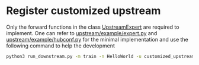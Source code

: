 # Register customized upstream

Only the forward functions in the class [UpstreamExpert](./expert.py) are required to implement. One can refer to [upstream/example/expert.py](./expert.py) and [upstream/example/hubconf.py](./hubconf.py) for the minimal implementation and use the following command to help the development

```bash
python3 run_downstream.py -m train -n HelloWorld -u customized_upstream -d example
```